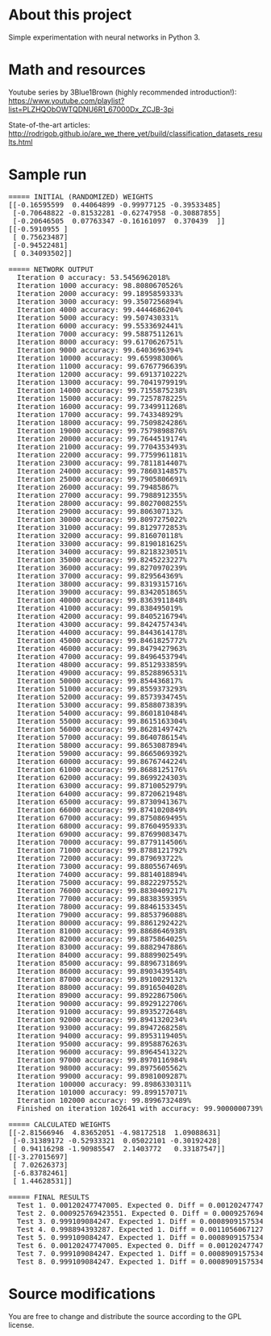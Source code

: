 # About this project #
Simple experimentation with neural networks in Python 3.

# Math  and resources #
Youtube series by 3Blue1Brown (highly recommended introduction!):
https://www.youtube.com/playlist?list=PLZHQObOWTQDNU6R1_67000Dx_ZCJB-3pi

State-of-the-art articles:
http://rodrigob.github.io/are_we_there_yet/build/classification_datasets_results.html

# Sample run #
<pre>
===== INITIAL (RANDOMIZED) WEIGHTS
[[-0.16595599  0.44064899 -0.99977125 -0.39533485]
 [-0.70648822 -0.81532281 -0.62747958 -0.30887855]
 [-0.20646505  0.07763347 -0.16161097  0.370439  ]]
[[-0.5910955 ]
 [ 0.75623487]
 [-0.94522481]
 [ 0.34093502]]

===== NETWORK OUTPUT
  Iteration 0 accuracy: 53.5456962018%
  Iteration 1000 accuracy: 98.8080670526%
  Iteration 2000 accuracy: 99.1895859333%
  Iteration 3000 accuracy: 99.3507256894%
  Iteration 4000 accuracy: 99.4444686204%
  Iteration 5000 accuracy: 99.507430331%
  Iteration 6000 accuracy: 99.5533692441%
  Iteration 7000 accuracy: 99.5887511261%
  Iteration 8000 accuracy: 99.6170626751%
  Iteration 9000 accuracy: 99.6403696394%
  Iteration 10000 accuracy: 99.659983006%
  Iteration 11000 accuracy: 99.6767796639%
  Iteration 12000 accuracy: 99.6913710222%
  Iteration 13000 accuracy: 99.7041979919%
  Iteration 14000 accuracy: 99.7155875238%
  Iteration 15000 accuracy: 99.7257878225%
  Iteration 16000 accuracy: 99.7349911268%
  Iteration 17000 accuracy: 99.743348929%
  Iteration 18000 accuracy: 99.7509824286%
  Iteration 19000 accuracy: 99.7579898876%
  Iteration 20000 accuracy: 99.7644519174%
  Iteration 21000 accuracy: 99.7704353493%
  Iteration 22000 accuracy: 99.7759961181%
  Iteration 23000 accuracy: 99.7811814407%
  Iteration 24000 accuracy: 99.7860314857%
  Iteration 25000 accuracy: 99.7905806691%
  Iteration 26000 accuracy: 99.79485867%
  Iteration 27000 accuracy: 99.7988912355%
  Iteration 28000 accuracy: 99.8027008255%
  Iteration 29000 accuracy: 99.806307132%
  Iteration 30000 accuracy: 99.8097275022%
  Iteration 31000 accuracy: 99.8129772853%
  Iteration 32000 accuracy: 99.816070118%
  Iteration 33000 accuracy: 99.8190181625%
  Iteration 34000 accuracy: 99.8218323051%
  Iteration 35000 accuracy: 99.8245223227%
  Iteration 36000 accuracy: 99.8270970239%
  Iteration 37000 accuracy: 99.829564369%
  Iteration 38000 accuracy: 99.8319315716%
  Iteration 39000 accuracy: 99.8342051865%
  Iteration 40000 accuracy: 99.8363911848%
  Iteration 41000 accuracy: 99.838495019%
  Iteration 42000 accuracy: 99.8405216794%
  Iteration 43000 accuracy: 99.8424757434%
  Iteration 44000 accuracy: 99.8443614178%
  Iteration 45000 accuracy: 99.8461825772%
  Iteration 46000 accuracy: 99.8479427963%
  Iteration 47000 accuracy: 99.8496453794%
  Iteration 48000 accuracy: 99.8512933859%
  Iteration 49000 accuracy: 99.8528896531%
  Iteration 50000 accuracy: 99.854436817%
  Iteration 51000 accuracy: 99.8559373293%
  Iteration 52000 accuracy: 99.8573934745%
  Iteration 53000 accuracy: 99.8588073839%
  Iteration 54000 accuracy: 99.8601810484%
  Iteration 55000 accuracy: 99.8615163304%
  Iteration 56000 accuracy: 99.8628149742%
  Iteration 57000 accuracy: 99.8640786154%
  Iteration 58000 accuracy: 99.8653087894%
  Iteration 59000 accuracy: 99.8665069392%
  Iteration 60000 accuracy: 99.8676744224%
  Iteration 61000 accuracy: 99.8688125176%
  Iteration 62000 accuracy: 99.8699224303%
  Iteration 63000 accuracy: 99.8710052979%
  Iteration 64000 accuracy: 99.8720621948%
  Iteration 65000 accuracy: 99.8730941367%
  Iteration 66000 accuracy: 99.8741020849%
  Iteration 67000 accuracy: 99.8750869495%
  Iteration 68000 accuracy: 99.8760495933%
  Iteration 69000 accuracy: 99.8769908347%
  Iteration 70000 accuracy: 99.8779114506%
  Iteration 71000 accuracy: 99.8788121792%
  Iteration 72000 accuracy: 99.879693722%
  Iteration 73000 accuracy: 99.8805567469%
  Iteration 74000 accuracy: 99.8814018894%
  Iteration 75000 accuracy: 99.8822297552%
  Iteration 76000 accuracy: 99.8830409217%
  Iteration 77000 accuracy: 99.8838359395%
  Iteration 78000 accuracy: 99.8846153345%
  Iteration 79000 accuracy: 99.8853796088%
  Iteration 80000 accuracy: 99.8861292422%
  Iteration 81000 accuracy: 99.8868646938%
  Iteration 82000 accuracy: 99.8875864025%
  Iteration 83000 accuracy: 99.8882947886%
  Iteration 84000 accuracy: 99.8889902549%
  Iteration 85000 accuracy: 99.8896731869%
  Iteration 86000 accuracy: 99.8903439548%
  Iteration 87000 accuracy: 99.8910029132%
  Iteration 88000 accuracy: 99.8916504028%
  Iteration 89000 accuracy: 99.8922867506%
  Iteration 90000 accuracy: 99.8929122706%
  Iteration 91000 accuracy: 99.8935272648%
  Iteration 92000 accuracy: 99.8941320234%
  Iteration 93000 accuracy: 99.8947268258%
  Iteration 94000 accuracy: 99.8953119405%
  Iteration 95000 accuracy: 99.8958876263%
  Iteration 96000 accuracy: 99.8964541322%
  Iteration 97000 accuracy: 99.8970116984%
  Iteration 98000 accuracy: 99.8975605562%
  Iteration 99000 accuracy: 99.8981009287%
  Iteration 100000 accuracy: 99.8986330311%
  Iteration 101000 accuracy: 99.899157071%
  Iteration 102000 accuracy: 99.8996732489%
  Finished on iteration 102641 with accuracy: 99.9000000739% in 5.287s

===== CALCULATED WEIGHTS
[[-2.81566946  4.83652051 -4.98172518  1.09088631]
 [-0.31389172 -0.52933321  0.05022101 -0.30192428]
 [ 0.94116298 -1.90985547  2.1403772   0.33187547]]
[[-3.27015697]
 [ 7.02626373]
 [-6.83782461]
 [ 1.44628531]]

===== FINAL RESULTS
  Test 1. 0.00120247747005. Expected 0. Diff = 0.00120247747005
  Test 2. 0.000925769423551. Expected 0. Diff = 0.000925769423551
  Test 3. 0.999109084247. Expected 1. Diff = 0.000890915753455
  Test 4. 0.998894393287. Expected 1. Diff = 0.00110560671276
  Test 5. 0.999109084247. Expected 1. Diff = 0.000890915753455
  Test 6. 0.00120247747005. Expected 0. Diff = 0.00120247747005
  Test 7. 0.999109084247. Expected 1. Diff = 0.000890915753455
  Test 8. 0.999109084247. Expected 1. Diff = 0.000890915753455
</pre>

# Source modifications #
You are free to change and distribute the source according to the GPL license.

